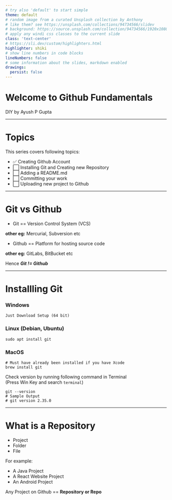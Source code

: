 ```yaml
---
# try also 'default' to start simple
theme: default
# random image from a curated Unsplash collection by Anthony
# like them? see https://unsplash.com/collections/94734566/slidev
# background: https://source.unsplash.com/collection/94734566/1920x1080
# apply any windi css classes to the current slide
class: 'text-center'
# https://sli.dev/custom/highlighters.html
highlighter: shiki
# show line numbers in code blocks
lineNumbers: false
# some information about the slides, markdown enabled
drawings:
  persist: false
---
```


# Welcome to Github Fundamentals

DIY by Ayush P Gupta
<!--
The last comment block of each slide will be treated as slide notes. It will be visible and editable in Presenter Mode along with the slide. [Read more in the docs](https://sli.dev/guide/syntax.html#notes)
-->

---

# Topics

This series covers following topics:

- ✅ Creating Github Account
- ⬜ Installing Git and Creating new Repository
- ⬜ Adding a README.md
- ⬜ Committing your work
- ⬜ Uploading new project to Github

---

# Git vs Github

- Git == Version Control System (VCS)

**other eg:** Mercurial, Subversion etc

- Github == Platform for hosting source code

**other eg:** GitLabs, BitBucket etc

Hence  ***Git != Github***

---

# Installling Git

### Windows

```
Just Download Setup (64 bit)
```
  
### Linux (Debian, Ubuntu)

```shell
sudo apt install git
```

### MacOS


```shell
# Must have already been installed if you have Xcode
brew install git
```

Check version by running following command in Terminal   
(Press Win Key and search `terminal`)

```shell
git --version
# Sample Output
# git version 2.35.0

```

---

# What is a Repository

- Project
- Folder
- File

For example:

- A Java Project
- A React Website Project
- An Android Project

Any Project on Github == **Repository or Repo**